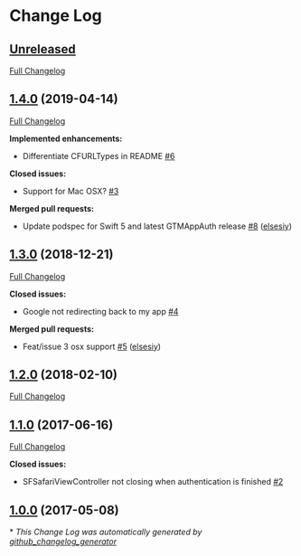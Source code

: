 # Change Log

## [Unreleased](https://github.com/elsesiy/GAppAuth/tree/HEAD)

[Full Changelog](https://github.com/elsesiy/GAppAuth/compare/1.4.0...HEAD)

## [1.4.0](https://github.com/elsesiy/GAppAuth/tree/1.4.0) (2019-04-14)
[Full Changelog](https://github.com/elsesiy/GAppAuth/compare/1.3.0...1.4.0)

**Implemented enhancements:**

- Differentiate CFURLTypes in README [\#6](https://github.com/elsesiy/GAppAuth/issues/6)

**Closed issues:**

- Support for Mac OSX? [\#3](https://github.com/elsesiy/GAppAuth/issues/3)

**Merged pull requests:**

- Update podspec for Swift 5 and latest GTMAppAuth release [\#8](https://github.com/elsesiy/GAppAuth/pull/8) ([elsesiy](https://github.com/elsesiy))

## [1.3.0](https://github.com/elsesiy/GAppAuth/tree/1.3.0) (2018-12-21)
[Full Changelog](https://github.com/elsesiy/GAppAuth/compare/1.2.0...1.3.0)

**Closed issues:**

- Google not redirecting back to my app [\#4](https://github.com/elsesiy/GAppAuth/issues/4)

**Merged pull requests:**

- Feat/issue 3 osx support [\#5](https://github.com/elsesiy/GAppAuth/pull/5) ([elsesiy](https://github.com/elsesiy))

## [1.2.0](https://github.com/elsesiy/GAppAuth/tree/1.2.0) (2018-02-10)
[Full Changelog](https://github.com/elsesiy/GAppAuth/compare/1.1.0...1.2.0)

## [1.1.0](https://github.com/elsesiy/GAppAuth/tree/1.1.0) (2017-06-16)
[Full Changelog](https://github.com/elsesiy/GAppAuth/compare/1.0.0...1.1.0)

**Closed issues:**

- SFSafariViewController not closing when authentication is finished [\#2](https://github.com/elsesiy/GAppAuth/issues/2)

## [1.0.0](https://github.com/elsesiy/GAppAuth/tree/1.0.0) (2017-05-08)


\* *This Change Log was automatically generated by [github_changelog_generator](https://github.com/skywinder/Github-Changelog-Generator)*